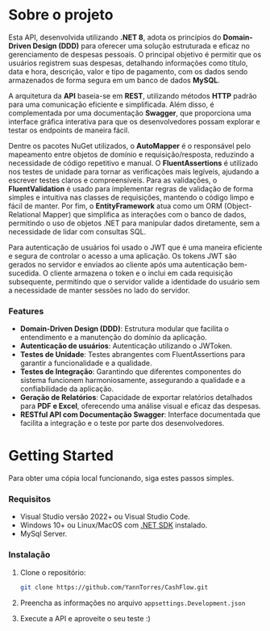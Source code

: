 # Sobre o projeto

Esta API, desenvolvida utilizando **.NET 8**, adota os princípios do **Domain-Driven Design (DDD)** para oferecer uma solução estruturada e eficaz no gerenciamento de despesas pessoais. O principal objetivo é permitir que os usuários registrem suas despesas, detalhando informações como título, data e hora, descrição, valor e tipo de pagamento, com os dados sendo armazenados de forma segura em um banco de dados **MySQL**.

A arquitetura da **API** baseia-se em **REST**, utilizando métodos **HTTP** padrão para uma comunicação eficiente e simplificada. Além disso, é complementada por uma documentação **Swagger**, que proporciona uma interface gráfica interativa para que os desenvolvedores possam explorar e testar os endpoints de maneira fácil.

Dentre os pacotes NuGet utilizados, o **AutoMapper** é o responsável pelo mapeamento entre objetos de domínio e requisição/resposta, reduzindo a necessidade de código repetitivo e manual. O **FluentAssertions** é utilizado nos testes de unidade para tornar as verificações mais legíveis, ajudando a escrever testes claros e compreensíveis. Para as validações, o **FluentValidation** é usado para implementar regras de validação de forma simples e intuitiva nas classes de requisições, mantendo o código limpo e fácil de manter. Por fim, o **EntityFramework** atua como um ORM (Object-Relational Mapper) que simplifica as interações com o banco de dados, permitindo o uso de objetos .NET para manipular dados diretamente, sem a necessidade de lidar com consultas SQL.

Para autenticação de usuários foi usado o JWT que é uma maneira eficiente e segura de controlar o acesso a uma aplicação. Os tokens JWT são gerados no servidor e enviados ao cliente após uma autenticação bem-sucedida. O cliente armazena o token e o inclui em cada requisição subsequente, permitindo que o servidor valide a identidade do usuário sem a necessidade de manter sessões no lado do servidor.

<!--![](images/heroimage.png)-->

### Features

- **Domain-Driven Design (DDD)**: Estrutura modular que facilita o entendimento e a manutenção do domínio da aplicação.
- **Autenticação de usuários**: Autenticação utilizando o JWToken.
- **Testes de Unidade**: Testes abrangentes com FluentAssertions para garantir a funcionalidade e a qualidade.
- **Testes de Integração**: Garantindo que diferentes componentes do sistema funcionem harmoniosamente, assegurando a qualidade e a confiabilidade da aplicação.
- **Geração de Relatórios**: Capacidade de exportar relatórios detalhados para **PDF e Excel**, oferecendo uma análise visual e eficaz das despesas.
- **RESTful API com Documentação Swagger**: Interface documentada que facilita a integração e o teste por parte dos desenvolvedores.

# Getting Started

Para obter uma cópia local funcionando, siga estes passos simples.

### Requisitos
* Visual Studio versão 2022+ ou Visual Studio Code.
* Windows 10+ ou Linux/MacOS com [.NET SDK](https://dotnet.microsoft.com/en-us/download/dotnet/8.0) instalado.
* MySql Server.

### Instalação
1. Clone o repositório:

    ```sh
    git clone https://github.com/YannTorres/CashFlow.git
    ```
2. Preencha as informações no arquivo `appsettings.Development.json`
3. Execute a API e aproveite o seu teste :)
